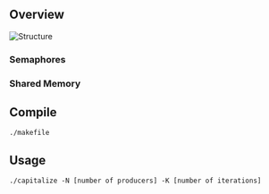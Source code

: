 ## Overview


![Structure](https://github.com/chanioxaris/Processes-SharedMemory-Semaphores/blob/master/img/figure.png)

### Semaphores


### Shared Memory


## Compile

`./makefile`

## Usage

`./capitalize -N [number of producers] -K [number of iterations]`
